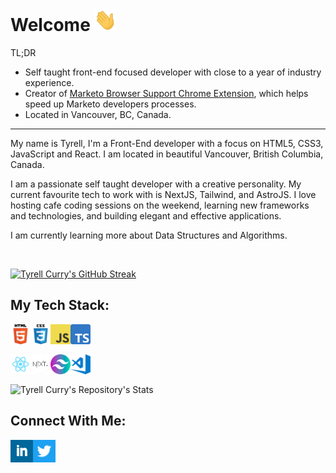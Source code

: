 # Welcome <img alt="Blue blob jumping" src='images\wave.gif' width="36" height="36">

TL;DR

- Self taught front-end focused developer with close to a year of industry experience.
- Creator of [Marketo Browser Support Chrome Extension](https://chrome.google.com/webstore/detail/marketo-browser-support/iinigaojmcejccagokaolgdfhelkemap), which helps speed up Marketo developers processes.
- Located in Vancouver, BC, Canada.

<hr>

My name is Tyrell, I'm a Front-End developer with a focus on HTML5, CSS3, JavaScript and React. I am located in beautiful Vancouver, British Columbia, Canada.

I am a passionate self taught developer with a creative personality. My current favourite tech to work with is NextJS, Tailwind, and AstroJS. I love hosting cafe coding sessions on the weekend, learning new frameworks and technologies, and building elegant and effective applications.

I am currently learning more about Data Structures and Algorithms. 

<!-- <br><br>✨ [View My Portfolio](https://tyrellcurry.io) ✨
<br> -->
<br/>

[![Tyrell Curry's GitHub Streak](https://streak-stats.demolab.com?user=tyrellcurry&theme=github-dark-blue)](https://git.io/streak-stats)


## My Tech Stack:
<p float="left">
<img align="left" alt="HTML" width="32px" src=".\images\html.png" />
<img align="left" alt="CSS" width="32px" src=".\images\css.png" />
<img align="left" alt="JavaScript" width="32px" src=".\images\javascript.png" />
<img align="left" alt="TypeScript" width="32px" src=".\images\ts.png" />
</p>
<br>
<br>
<p float="left">
<img align="left" alt="React" width="32px" src=".\images\react.png" />
<img align="left" alt="NextJS" width="32px" src=".\images\next.png" />
<img align="left" alt="Tailwind" width="32px" src=".\images\tailwind.png" />
<img align="left" alt="VS Code" width="32px" src=".\images\visual-studio-code.png" />
</p>
<br>
<br>

![Tyrell Curry's Repository's Stats](https://github-readme-stats-git-masterrstaa-rickstaa.vercel.app/api/top-langs/?username=tyrellcurry&theme=github_dark)


## Connect With Me:

[<img align="left" alt="LinkedIn" src='.\images\linkedin-sq.png' width="36" height="36">](https://www.linkedin.com/in/tyrellcurry/)
[<img align="left" alt="Twitter" src='.\images\twitter-icon.png' width="36" height="36">](https://twitter.com/Tyrell_io)
